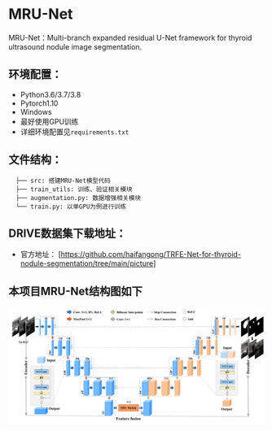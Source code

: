 # MRU-Net
MRU-Net：Multi-branch expanded residual U-Net framework for thyroid ultrasound nodule image segmentation.

## 环境配置：
* Python3.6/3.7/3.8
* Pytorch1.10
* Windows
* 最好使用GPU训练
* 详细环境配置见`requirements.txt`

## 文件结构：
```
  ├── src: 搭建MRU-Net模型代码
  ├── train_utils: 训练、验证相关模块
  ├── augmentation.py: 数据增强相关模块
  └── train.py: 以单GPU为例进行训练
```

## DRIVE数据集下载地址：
* 官方地址： [https://github.com/haifangong/TRFE-Net-for-thyroid-nodule-segmentation/tree/main/picture] 

## 本项目MRU-Net结构图如下
![MRU-Net](MRU-Net.png)
